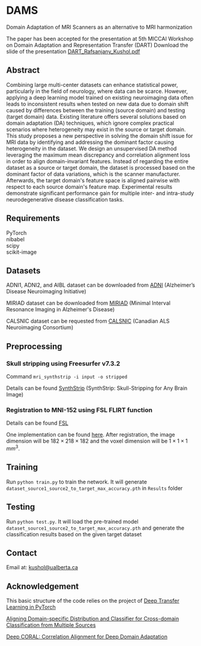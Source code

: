 # DAMS
Domain Adaptation of MRI Scanners as an alternative to MRI harmonization

The paper has been accepted for the presentation at 5th MICCAI Workshop on Domain Adaptation and Representation Transfer (DART)
Download the slide of the presentation [DART_Rafsanjany_Kushol.pdf](https://github.com/rkushol/DAMS/files/12877285/DART_Rafsanjany_Kushol.pdf)


## Abstract
Combining large multi-center datasets can enhance statistical power, particularly in the field of neurology, where data can be scarce. However, applying a deep learning model trained on existing neuroimaging data often leads to inconsistent results when tested on new data due to domain shift caused by differences between the training (source domain) and testing (target domain) data. Existing literature offers several solutions based on domain adaptation (DA) techniques, which ignore complex practical scenarios where heterogeneity may exist in the source or target domain. This study proposes a new perspective in solving the domain shift issue for MRI data by identifying and addressing the dominant factor causing heterogeneity in the dataset. We design an unsupervised DA method leveraging the maximum mean discrepancy and correlation alignment loss in order to align domain-invariant features. Instead of regarding the entire dataset as a source or target domain, the dataset is processed based on the dominant factor of data variations, which is the scanner manufacturer. Afterwards, the target domain's feature space is aligned pairwise with respect to each source domain's feature map. Experimental results demonstrate significant performance gain for multiple inter- and intra-study neurodegenerative disease classification tasks.


## Requirements
PyTorch  
nibabel  
scipy  
scikit-image  


## Datasets
ADNI1, ADNI2, and AIBL dataset can be downloaded from [ADNI](http://adni.loni.usc.edu/) (Alzheimer’s Disease Neuroimaging Initiative)

MIRIAD dataset can be downloaded from [MIRIAD](http://miriad.drc.ion.ucl.ac.uk) (Minimal Interval Resonance Imaging in Alzheimer's Disease)

CALSNIC dataset can be requested from [CALSNIC](https://calsnic.org/) (Canadian ALS Neuroimaging Consortium)

## Preprocessing
### Skull stripping using Freesurfer v7.3.2
Command ``mri_synthstrip -i input -o stripped``

Details can be found [SynthStrip](https://surfer.nmr.mgh.harvard.edu/docs/synthstrip/) (SynthStrip: Skull-Stripping for Any Brain Image)


### Registration to MNI-152 using FSL FLIRT function
Details can be found [FSL](https://fsl.fmrib.ox.ac.uk/fsl/fslwiki/FLIRT)

One implementation can be found [here](https://github.com/vkola-lab/brain2020/tree/master/Data_Preprocess). After registration, the image dimension will be $182\times218\times182$ and the voxel dimension will be $1\times1\times1$ $mm^3$.



## Training
Run `python train.py` to train the network. It will generate `dataset_source1_source2_to_target_max_accuracy.pth` in `Results` folder


## Testing
Run `python test.py`. It will load the pre-trained model `dataset_source1_source2_to_target_max_accuracy.pth` and generate the classification results based on the given target dataset

## Contact
Email at: kushol@ualberta.ca

## Acknowledgement
This basic structure of the code relies on the project of [Deep Transfer Learning in PyTorch](https://github.com/easezyc/deep-transfer-learning/tree/master/MUDA/MFSAN)

[Aligning Domain-specific Distribution and Classifier for Cross-domain Classification from Multiple Sources](https://dl.acm.org/doi/pdf/10.1609/aaai.v33i01.33015989)

[Deep CORAL: Correlation Alignment for Deep Domain Adaptation](https://link.springer.com/chapter/10.1007/978-3-319-49409-8_35)
